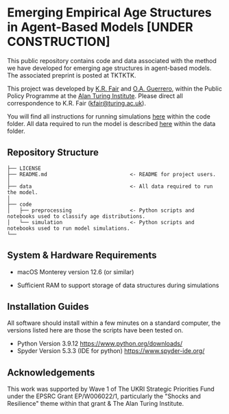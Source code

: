 # Emerging Empirical Age Structures in Agent-Based Models **[UNDER CONSTRUCTION]**

This public repository contains code and data associated with the method we have developed for emerging age structures in agent-based models. The associated preprint is posted at TKTKTK.

This project was developed by [K.R. Fair](https://www.turing.ac.uk/people/researchers/kathyrn-r-fair) and [O.A. Guerrero](http://oguerr.com/), within the Public Policy Programme at the [Alan Turing Institute](https://www.turing.ac.uk/). Please direct all correspondence to K.R. Fair (kfair@turing.ac.uk).

You will find all instructions for running simulations [here](TKTK) within the code folder. All data required to run the model is described [here](TKTK) within the data folder.

## Repository Structure

```
├── LICENSE
├── README.md                           <- README for project users.
│
├── data                                <- All data required to run the model.
│
├── code               
│   ├── preprocessing                   <- Python scripts and notebooks used to classify age distributions.
│   └── simulation                      <- Python scripts and notebooks used to run model simulations.
└──
```

## System & Hardware Requirements

* macOS Monterey version 12.6 (or similar)

* Sufficient RAM to support storage of data structures during simulations

## Installation Guides

All software should install within a few minutes on a standard computer, the versions listed here are those the scripts have been tested on.

* Python Version 3.9.12 https://www.python.org/downloads/
* Spyder Version 5.3.3 (IDE for python) https://www.spyder-ide.org/

## Acknowledgements

This work was supported by Wave 1 of The UKRI Strategic Priorities Fund under the EPSRC Grant EP/W006022/1, particularly the "Shocks and Resilience" theme within that grant & The Alan Turing Institute.
